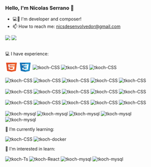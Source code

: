 ### Hello, I'm Nícolas Serrano 👋

- 💻🎵 I'm developer and composer!
- 📫 How to reach me: nicsdesenvolvedor@gmail.com

<div>
  <img height="150em" src="https://github-readme-stats.vercel.app/api?username=NicsDeveloper&count_private=true&show_icons=true&theme=tokyonight">
  <img height="150em" src="https://github-readme-stats.vercel.app/api/top-langs/?username=NicsDeveloper&layout=compact&theme=tokyonight">
</div>

<br/>

<p>💻 I have experience:<p>
   <img align="center" alt="tkoch-HTML" height="30" width="40" src="https://raw.githubusercontent.com/devicons/devicon/master/icons/html5/html5-original.svg">
   <img align="center" alt="tkoch-CSS" height="30" width="40" src="https://raw.githubusercontent.com/devicons/devicon/master/icons/css3/css3-original.svg">
   <img align="center" alt="tkoch-CSS" height="30" width="40" src="https://cdn.jsdelivr.net/gh/devicons/devicon/icons/nodejs/nodejs-original.svg">
   <img align="center" alt="tkoch-CSS" height="30" width="40" src="https://cdn.jsdelivr.net/gh/devicons/devicon/icons/typescript/typescript-original.svg">
   <img align="center" alt="tkoch-CSS" height="30" width="40" src="https://cdn.jsdelivr.net/gh/devicons/devicon/icons/javascript/javascript-original.svg">
   <br><br>
   <img align="center" alt="tkoch-CSS" height="30" width="40" src="https://cdn.jsdelivr.net/gh/devicons/devicon/icons/mysql/mysql-original.svg">
   <img align="center" alt="tkoch-CSS" height="30" width="40" src="https://cdn.jsdelivr.net/gh/devicons/devicon/icons/jira/jira-original.svg">
   <img align="center" alt="tkoch-CSS" height="30" width="40" src="https://cdn.jsdelivr.net/gh/devicons/devicon/icons/mongodb/mongodb-original.svg">
   <img align="center" alt="tkoch-CSS" height="30" width="40" src="https://cdn.jsdelivr.net/gh/devicons/devicon/icons/csharp/csharp-original.svg">
   <img align="center" alt="tkoch-CSS" height="30" width="40" src="https://cdn.jsdelivr.net/gh/devicons/devicon/icons/eslint/eslint-original.svg">
   <br><br>
   <img align="center" alt="tkoch-CSS" height="30" width="40" src="https://cdn.jsdelivr.net/gh/devicons/devicon/icons/express/express-original.svg">
   <img align="center" alt="tkoch-CSS" height="30" width="40" src="https://cdn.jsdelivr.net/gh/devicons/devicon/icons/figma/figma-original.svg">
    <img align="center" alt="tkoch-CSS" height="30" width="40" src="https://cdn.jsdelivr.net/gh/devicons/devicon/icons/git/git-original.svg">
    <img align="center" alt="tkoch-CSS" height="30" width="40" src="https://cdn.jsdelivr.net/gh/devicons/devicon/icons/heroku/heroku-original.svg">
    <img align="center" alt="tkoch-CSS" height="30" width="40" src="https://cdn.jsdelivr.net/gh/devicons/devicon/icons/jest/jest-plain.svg">
    <br><br>
    <img align="center" alt="tkoch-CSS" height="30" width="40" src="https://cdn.jsdelivr.net/gh/devicons/devicon/icons/linux/linux-original.svg">
    <img align="center" alt="tkoch-CSS" height="30" width="40" src="https://cdn.jsdelivr.net/gh/devicons/devicon/icons/npm/npm-original-wordmark.svg">
    <img align="center" alt="tkoch-CSS" height="30" width="40" src="https://cdn.jsdelivr.net/gh/devicons/devicon/icons/slack/slack-original.svg">
    <img align="center" alt="tkoch-CSS" height="30" width="40" src="https://cdn.jsdelivr.net/gh/devicons/devicon/icons/sequelize/sequelize-original.svg">
    <img align="center" alt="tkoch-CSS" height="30" width="40" src="https://cdn.jsdelivr.net/gh/devicons/devicon/icons/redis/redis-original.svg">
    <br><br>
    <img align="center" alt="tkoch-mysql" height="30" width="40" src="https://cdn.jsdelivr.net/gh/devicons/devicon/icons/sqlite/sqlite-original.svg">
    <img align="center" alt="tkoch-mysql" height="30" width="40" src="https://cdn.jsdelivr.net/gh/devicons/devicon/icons/ubuntu/ubuntu-plain.svg">
    <img align="center" alt="tkoch-mysql" height="30" width="40" src="https://cdn.jsdelivr.net/gh/devicons/devicon/icons/visualstudio/visualstudio-plain.svg">
    <img align="center" alt="tkoch-mysql" height="30" width="40" src="https://cdn.jsdelivr.net/gh/devicons/devicon/icons/vscode/vscode-original.svg">
    <img align="center" alt="tkoch-mysql" height="30" width="40" src="https://cdn.jsdelivr.net/gh/devicons/devicon/icons/yarn/yarn-original.svg">


<br/>

<p>🌱 I’m currently learning:<p>
    <img align="center" alt="tkoch-CSS" height="30" width="40" src="https://cdn.jsdelivr.net/gh/devicons/devicon/icons/azure/azure-original.svg">
    <img align="center" alt="tkoch-docker" height="30" width="40" src="https://cdn.jsdelivr.net/gh/devicons/devicon/icons/docker/docker-original.svg">
<br/>

<p>🔭 I'm interested in learn:<p>
    <img align="center" alt="tkoch-Ts" height="30" width="40" src="https://cdn.jsdelivr.net/gh/devicons/devicon/icons/go/go-original-wordmark.svg">
    <img align="center" alt="tkoch-React" height="30" width="40" src="https://cdn.jsdelivr.net/gh/devicons/devicon/icons/postgresql/postgresql-original.svg">
    <img align="center" alt="tkoch-mysql" height="30" width="40" src="https://cdn.jsdelivr.net/gh/devicons/devicon/icons/mysql/mysql-original.svg">
    <img align="center" alt="tkoch-mysql" height="30" width="40" src="https://cdn.jsdelivr.net/gh/devicons/devicon/icons/graphql/graphql-plain.svg">
    
    
    
<br/>

##
